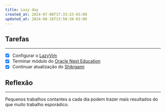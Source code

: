 ```yaml
---
title: Lazy day
created_at: 2024-07-08T17:33:33-03:00
updated_at: 2024-08-16T13:50:38-03:00
---
```

## Tarefas
---
 - [x] Configurar o [LazyVim](../../../api/sementes/2024/07/08/2024-07-08-LazyVim.md)
 - [x] Terminar módulo do [Oracle Next Education](../../../api/ideias/2024/07/08/Oracle_Next_Education.md)
 - [x] Continuar atualização do [Shikigami](../../../api/sementes/2024/07/07/Shikigami.md)

##  Reflexão
---
Pequenos trabalhos contantes a cada dia podem trazer mais resultados do que muito trabalho esporádico.